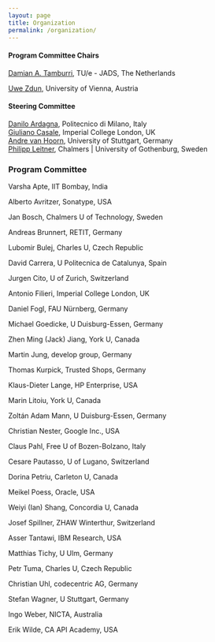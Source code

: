 ```yaml
---
layout: page
title: Organization
permalink: /organization/
---
```

#### Program Committee Chairs

[Damian A. Tamburri](https://www.linkedin.com/in/maelstrom/?originalSubdomain=nl), TU/e - JADS, The Netherlands

[Uwe Zdun](https://cs.univie.ac.at/Uwe.Zdun/), University of Vienna, Austria 

#### Steering Committee

[Danilo Ardagna](http://ardagna.faculty.polimi.it/), Politecnico di Milano, Italy  
[Giuliano Casale](http://wp.doc.ic.ac.uk/gcasale/), Imperial College London, UK  
[Andre van Hoorn](https://www.iste.uni-stuttgart.de/institute/team/van-Hoorn/), University of Stuttgart, Germany  
[Philipp Leitner](http://www.chalmers.se/en/staff/Pages/philipp-leitner.aspx), Chalmers | University of Gothenburg, Sweden


### Program Committee

 Varsha Apte, IIT Bombay, India
 
 Alberto Avritzer, Sonatype, USA
 
 Jan Bosch, Chalmers U of Technology, Sweden
 
 Andreas Brunnert, RETIT, Germany

 Lubomir Bulej, Charles U, Czech Republic
 
 David Carrera, U Politecnica de Catalunya, Spain
 
 Jurgen Cito, U of Zurich, Switzerland
 
 Antonio Filieri, Imperial College London, UK
 
 Daniel Fogl, FAU Nürnberg, Germany
 
 Michael Goedicke, U Duisburg-Essen, Germany
 
 Zhen Ming (Jack) Jiang, York U, Canada
 
 Martin Jung, develop group, Germany
 
 Thomas Kurpick, Trusted Shops, Germany
 
 Klaus-Dieter Lange, HP Enterprise, USA
 
 Marin Litoiu, York U, Canada
 
 Zoltán Adam Mann, U Duisburg-Essen, Germany
 
 Christian Nester, Google Inc., USA
 
 Claus Pahl, Free U of Bozen-Bolzano, Italy
 
 Cesare Pautasso, U of Lugano, Switzerland
  
 Dorina Petriu, Carleton U, Canada
 
 Meikel Poess, Oracle, USA
 
 Weiyi (Ian) Shang, Concordia U, Canada
 
 Josef Spillner, ZHAW Winterthur, Switzerland
 
 Asser Tantawi, IBM Research, USA
 
 Matthias Tichy, U Ulm, Germany 
 
 Petr Tuma, Charles U, Czech Republic
 
 Christian Uhl, codecentric AG, Germany
 
 Stefan Wagner, U Stuttgart, Germany
 
 Ingo Weber, NICTA, Australia
 
 Erik Wilde, CA API Academy, USA


